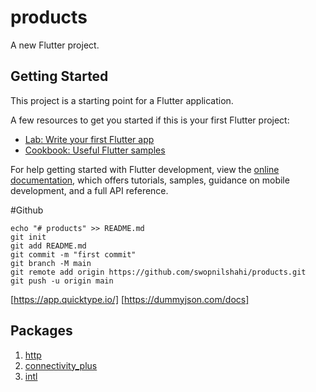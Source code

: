 # products

A new Flutter project.

## Getting Started

This project is a starting point for a Flutter application.

A few resources to get you started if this is your first Flutter project:

- [Lab: Write your first Flutter app](https://docs.flutter.dev/get-started/codelab)
- [Cookbook: Useful Flutter samples](https://docs.flutter.dev/cookbook)

For help getting started with Flutter development, view the
[online documentation](https://docs.flutter.dev/), which offers tutorials,
samples, guidance on mobile development, and a full API reference.


#Github
```
echo "# products" >> README.md
git init
git add README.md
git commit -m "first commit"
git branch -M main
git remote add origin https://github.com/swopnilshahi/products.git
git push -u origin main

```
[https://app.quicktype.io/]
[https://dummyjson.com/docs]

## Packages

1. [http](https://pub.dev/packages/http)
2. [connectivity_plus](https://pub.dev/packages/connectivity_plus/install)
3. [intl](https://pub.dev/packages/intl)